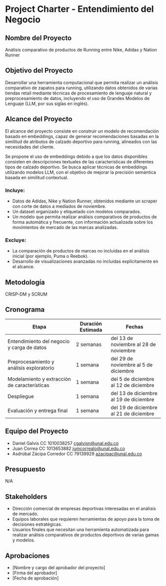 # Project Charter - Entendimiento del Negocio

## Nombre del Proyecto

Análisis comparativo de productos de Running entre Nike, Adidas y Nation Runner

## Objetivo del Proyecto

Desarrollar una herramienta computacional que permita realizar un análisis comparativo de zapatos para running, utilizando datos obtenidos de varias tiendas retail mediante técnicas de procesamiento de lenguaje natural y preprocesamiento de datos, incluyendo el uso de Grandes Modelos de Lenguaje (LLM, por sus siglas en inglés).

## Alcance del Proyecto

El alcance del proyecto consiste en construir un modelo de recomendación basado en embeddings, capaz de generar recomendaciones basadas en la similitud de atributos de calzado deportivo para running, alineados con las necesidades del cliente.

Se propone el uso de embeddings debido a que los datos disponibles consisten en descripciones textuales de las características de diferentes tipos de calzado deportivo. Se busca aplicar técnicas de embeddings utilizando modelos LLM, con el objetivo de mejorar la precisión semántica basada en similitud contextual.

### Incluye:

- Datos de Adidas, Nike y Nation Runner, obtenidos mediante un scraper con corte de datos a mediados de noviembre.
- Un dataset organizado y etiquetado con modelos comparados.
- Un modelo que permita realizar análisis comparativos de productos de forma automática y frecuente, con información actualizada sobre los movimientos de mercado de las marcas analizadas.

### Excluye:

- La comparación de productos de marcas no incluidas en el análisis inicial (por ejemplo, Puma o Reebok).
- Desarrollo de visualizaciones avanzadas no incluidas explícitamente en el alcance.

## Metodología

CRISP-DM y SCRUM

## Cronograma

| Etapa                                    | Duración Estimada | Fechas                          |
|-----------------------------------------|-------------------|---------------------------------|
| Entendimiento del negocio y carga de datos | 2 semanas         | del 13 de noviembre al 28 de noviembre |
| Preprocesamiento y análisis exploratorio | 1 semana          | del 29 de noviembre al 5 de diciembre |
| Modelamiento y extracción de características | 1 semana          | del 5 de diciembre al 12 de diciembre |
| Despliegue                               | 1 semana          | del 13 de diciembre al 19 de diciembre |
| Evaluación y entrega final               | 1 semana          | del 19 de diciembre al 21 de diciembre |

## Equipo del Proyecto

- Daniel Galvis CC 1010038257 cgalvisn@unal.edu.co
- Juan Correa CC 1013653882 jumcorrealo@unal.edu.co
- Asdrúbal Zácipa Corredor CC 79139929 azacipac@unal.edu.co

## Presupuesto

N/A

## Stakeholders

- Dirección comercial de empresas deportivas interesadas en el análisis de mercado.
- Equipos laborales que requieren herramientas de apoyo para la toma de decisiones estratégicas.
- Usuarios finales que necesitan una herramienta automatizada para realizar análisis comparativos de productos deportivos de varias gamas y modelos.

## Aprobaciones

- [Nombre y cargo del aprobador del proyecto]
- [Firma del aprobador]
- [Fecha de aprobación]
